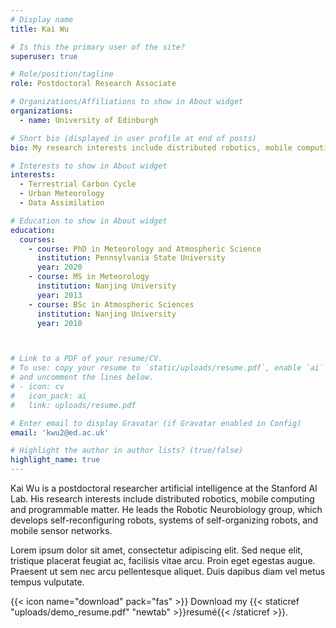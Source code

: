 ```yaml
---
# Display name
title: Kai Wu

# Is this the primary user of the site?
superuser: true

# Role/position/tagline
role: Postdoctoral Research Associate

# Organizations/Affiliations to show in About widget
organizations:
  - name: University of Edinburgh

# Short bio (displayed in user profile at end of posts)
bio: My research interests include distributed robotics, mobile computing and programmable matter.

# Interests to show in About widget
interests:
  - Terrestrial Carbon Cycle
  - Urban Meteorology
  - Data Assimilation

# Education to show in About widget
education:
  courses:
    - course: PhD in Meteorology and Atmospheric Science
      institution: Pennsylvania State University
      year: 2020
    - course: MS in Meteorology
      institution: Nanjing University
      year: 2013
    - course: BSc in Atmospheric Sciences
      institution: Nanjing University
      year: 2010



# Link to a PDF of your resume/CV.
# To use: copy your resume to `static/uploads/resume.pdf`, enable `ai` icons in `params.toml`,
# and uncomment the lines below.
# - icon: cv
#   icon_pack: ai
#   link: uploads/resume.pdf

# Enter email to display Gravatar (if Gravatar enabled in Config)
email: 'kwu2@ed.ac.uk'

# Highlight the author in author lists? (true/false)
highlight_name: true
---
```


Kai Wu is a postdoctoral researcher artificial intelligence at the Stanford AI Lab. His research interests include distributed robotics, mobile computing and programmable matter. He leads the Robotic Neurobiology group, which develops self-reconfiguring robots, systems of self-organizing robots, and mobile sensor networks.

Lorem ipsum dolor sit amet, consectetur adipiscing elit. Sed neque elit, tristique placerat feugiat ac, facilisis vitae arcu. Proin eget egestas augue. Praesent ut sem nec arcu pellentesque aliquet. Duis dapibus diam vel metus tempus vulputate.

{{< icon name="download" pack="fas" >}} Download my {{< staticref "uploads/demo_resume.pdf" "newtab" >}}resumé{{< /staticref >}}.
